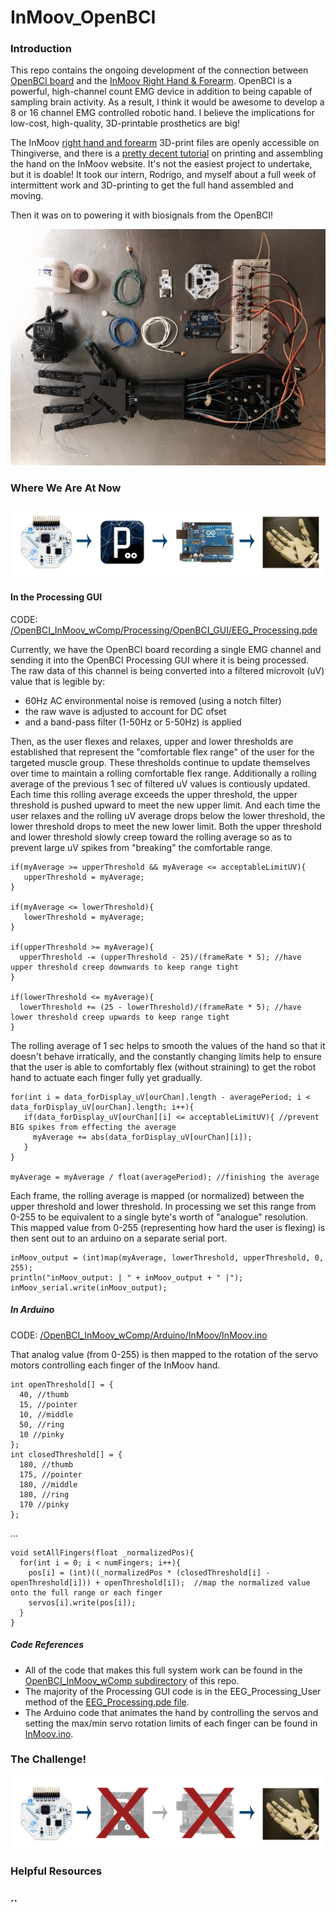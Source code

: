 # InMoov_OpenBCI

### Introduction

This repo contains the ongoing development of the connection between [OpenBCI board](http://www.openbci.com/) and the [InMoov Right Hand & Forearm](http://www.inmoov.fr/hand-and-forarm/). OpenBCI is a powerful, high-channel count EMG device in addition to being capable of sampling brain activity. As a result, I think it would be awesome to develop a 8 or 16 channel EMG controlled robotic hand. I believe the implications for low-cost, high-quality, 3D-printable prosthetics are big! 

The InMoov [right hand and forearm](http://www.thingiverse.com/thing:17773) 3D-print files are openly accessible on Thingiverse, and there is a [pretty decent tutorial](http://www.inmoov.fr/hand-and-forarm/) on printing and assembling the hand on the InMoov website. It's not the easiest project to undertake, but it is doable! It took our intern, Rodrigo, and myself about a full week of intermittent work and 3D-printing to get the full hand assembled and moving.

Then it was on to powering it with biosignals from the OpenBCI!

![image](images/HAND2.jpg)

### Where We Are At Now


![image](images/InMoov_wComp_Diagram.png)

#### In the Processing GUI
CODE: [/OpenBCI_InMoov_wComp/Processing/OpenBCI_GUI/EEG_Processing.pde](https://github.com/conorrussomanno/OpenBCI_InMoov/blob/master/OpenBCI_InMoov_wComp/Processing/OpenBCI_GUI/EEG_Processing.pde)

Currently, we have the OpenBCI board recording a single EMG channel and sending it into the OpenBCI Processing GUI where it is being processed. The raw data of this channel is being converted into a filtered microvolt (uV) value that is legible by:

- 60Hz AC environmental noise is removed (using a notch filter)
- the raw wave is adjusted to account for DC ofset
- and a band-pass filter (1-50Hz or 5-50Hz) is applied

Then, as the user flexes and relaxes, upper and lower thresholds are established that represent the "comfortable flex range" of the user for the targeted muscle group. These thresholds continue to update themselves over time to maintain a rolling comfortable flex range. Additionally a rolling average of the previous 1 sec of filtered uV values is contiously updated. Each time this rolling average exceeds the upper threshold, the upper threshold is pushed upward to meet the new upper limit. And each time the user relaxes and the rolling uV average drops below the lower threshold, the lower threshold drops to meet the new lower limit. Both the upper threshold and lower threshold slowly creep toward the rolling average so as to prevent large uV spikes from "breaking" the comfortable range. 

```
if(myAverage >= upperThreshold && myAverage <= acceptableLimitUV){ 
   upperThreshold = myAverage; 
}

if(myAverage <= lowerThreshold){
   lowerThreshold = myAverage; 
}

if(upperThreshold >= myAverage){
  upperThreshold -= (upperThreshold - 25)/(frameRate * 5); //have upper threshold creep downwards to keep range tight
}

if(lowerThreshold <= myAverage){
  lowerThreshold += (25 - lowerThreshold)/(frameRate * 5); //have lower threshold creep upwards to keep range tight
}
```

The rolling average of 1 sec helps to smooth the values of the hand so that it doesn't behave irratically, and the constantly changing limits help to ensure that the user is able to comfortably flex (without straining) to get the robot hand to actuate each finger fully yet gradually.

```
for(int i = data_forDisplay_uV[ourChan].length - averagePeriod; i < data_forDisplay_uV[ourChan].length; i++){
   if(data_forDisplay_uV[ourChan][i] <= acceptableLimitUV){ //prevent BIG spikes from effecting the average
     myAverage += abs(data_forDisplay_uV[ourChan][i]);
   }
}

myAverage = myAverage / float(averagePeriod); //finishing the average
```


Each frame, the rolling average is mapped (or normalized) between the upper threshold and lower threshold. In processing we set this range from 0-255 to be equivalent to a single byte's worth of "analogue" resolution. This mapped value from 0-255 (representing how hard the user is flexing) is then sent out to an arduino on a separate serial port. 

```
inMoov_output = (int)map(myAverage, lowerThreshold, upperThreshold, 0, 255);
println("inMoov_output: | " + inMoov_output + " |");
inMoov_serial.write(inMoov_output);
```

##### In Arduino
CODE: [/OpenBCI_InMoov_wComp/Arduino/InMoov/InMoov.ino](https://github.com/conorrussomanno/OpenBCI_InMoov/blob/master/OpenBCI_InMoov_wComp/Arduino/InMoov/InMoov.ino)

That analog value (from 0-255) is then mapped to the rotation of the servo motors controlling each finger of the InMoov hand.

```
int openThreshold[] = {
  40, //thumb
  15, //pointer
  10, //middle
  50, //ring
  10 //pinky
};
int closedThreshold[] = {
  180, //thumb
  175, //pointer
  180, //middle
  180, //ring
  170 //pinky
};
```
... 

```
void setAllFingers(float _normalizedPos){
  for(int i = 0; i < numFingers; i++){
    pos[i] = (int)((_normalizedPos * (closedThreshold[i] - openThreshold[i])) + openThreshold[i]);  //map the normalized value onto the full range or each finger
    servos[i].write(pos[i]);
  }
}
```


##### Code References

- All of the code that makes this full system work can be found in the [OpenBCI_InMoov_wComp subdirectory](https://github.com/conorrussomanno/OpenBCI_InMoov/tree/master/OpenBCI_InMoov_wComp) of this repo. 
- The majority of the Processing GUI code is in the EEG_Processing_User method of the [EEG_Processing.pde file](https://github.com/conorrussomanno/OpenBCI_InMoov/blob/master/OpenBCI_InMoov_wComp/Processing/OpenBCI_GUI/EEG_Processing.pde). 
- The Arduino code that animates the hand by controlling the servos and setting the max/min servo rotation limits of each finger can be found in [InMoov.ino](https://github.com/conorrussomanno/OpenBCI_InMoov/blob/master/OpenBCI_InMoov_wComp/Arduino/InMoov/InMoov.ino).


### The Challenge!

![image](images/InMoov_Diagram_Challenge.png)

### Helpful Resources

### ..





